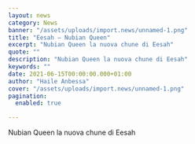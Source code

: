 ```yaml
---
layout: news
category: News
banner: "/assets/uploads/import.news/unnamed-1.png"
title: "Eesah – Nubian Queen"
excerpt: "Nubian Queen la nuova chune di Eesah"
quote: ""
description: "Nubian Queen la nuova chune di Eesah"
keywords: ""
date: 2021-06-15T00:00:00.000+01:00
author: "Haile Anbessa"
cover: "/assets/uploads/import.news/unnamed-1.png"
pagination:
  enabled: true

---
```


Nubian Queen la nuova chune di Eesah